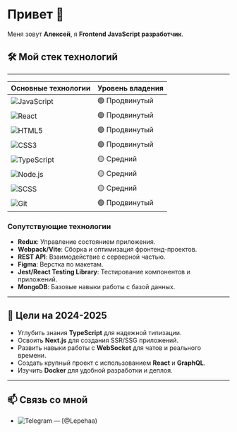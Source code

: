 # Привет 👋

Меня зовут **Алексей**, я **Frontend JavaScript разработчик**.

</div>

## 🛠️ Мой стек технологий
---

| **Основные технологии** | **Уровень владения** |
|-------------------------|----------------------|
| ![JavaScript](https://img.shields.io/badge/javascript-%23323330.svg?style=for-the-badge&logo=javascript&logoColor=%23F7DF1E) | 🟢 Продвинутый |
| ![React](https://img.shields.io/badge/react-%2320232a.svg?style=for-the-badge&logo=react&logoColor=%2361DAFB) | 🟢 Продвинутый |
| ![HTML5](https://img.shields.io/badge/html5-%23E34F26.svg?style=for-the-badge&logo=html5&logoColor=white) | 🟢 Продвинутый |
| ![CSS3](https://img.shields.io/badge/css3-%231572B6.svg?style=for-the-badge&logo=css3&logoColor=white) | 🟢 Продвинутый |
| ![TypeScript](https://img.shields.io/badge/typescript-%23007ACC.svg?style=for-the-badge&logo=typescript&logoColor=white) | 🟡 Средний |
| ![Node.js](https://img.shields.io/badge/node.js-%2343853D.svg?style=for-the-badge&logo=node.js&logoColor=white) | 🟡 Средний |
| ![SCSS](https://img.shields.io/badge/Sass-%23CC6699.svg?style=for-the-badge&logo=sass&logoColor=white) | 🟡 Средний |
| ![Git](https://img.shields.io/badge/git-%23F05033.svg?style=for-the-badge&logo=git&logoColor=white) | 🟢 Продвинутый |

### Сопутствующие технологии

- **Redux**: Управление состоянием приложения.
- **Webpack/Vite**: Сборка и оптимизация фронтенд-проектов.
- **REST API**: Взаимодействие с серверной частью.
- **Figma**: Верстка по макетам.
- **Jest/React Testing Library**: Тестирование компонентов и приложений.
- **MongoDB**: Базовые навыки работы с базой данных.

---

## 🎯 Цели на 2024-2025

- Углубить знания **TypeScript** для надежной типизации.
- Освоить **Next.js** для создания SSR/SSG приложений.
- Развить навыки работы с **WebSocket** для чатов и реального времени.
- Создать крупный проект с использованием **React** и **GraphQL**.
- Изучить **Docker** для удобной разработки и деплоя.

---

## 📫 Связь со мной

- ![Telegram](https://img.shields.io/badge/Telegram-2CA5E0?style=for-the-badge&logo=telegram&logoColor=white) — [@Lepehaa)  
